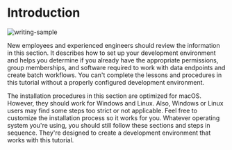 # Introduction

![writing-sample](https://img.shields.io/badge/status-writing%20sample-brightgreen)

New employees and experienced engineers should review the information in this section. It describes how to set up your development environment and helps you determine if you already have the appropriate permissions, group memberships, and software required to work with data endpoints and create batch workflows. You can't complete the lessons and procedures in this tutorial without a properly configured development environment.

The installation procedures in this section are optimized for macOS. However, they should work for Windows and Linux. Also, Windows or Linux users may find some steps too strict or not applicable. Feel free to customize the installation process so it works for you. Whatever operating system you're using, you should still follow these sections and steps in sequence. They're designed to create a development environment that works with this tutorial.
